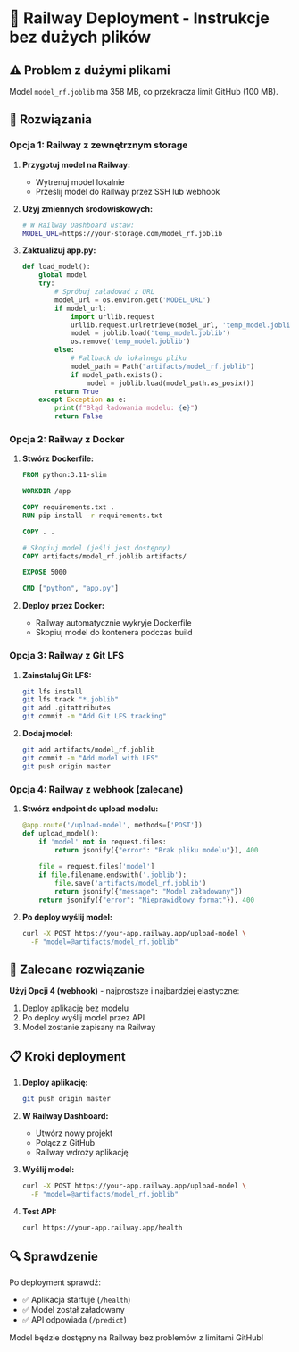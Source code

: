 # 🚀 Railway Deployment - Instrukcje bez dużych plików

## ⚠️ Problem z dużymi plikami

Model `model_rf.joblib` ma 358 MB, co przekracza limit GitHub (100 MB). 

## 🔧 Rozwiązania

### Opcja 1: Railway z zewnętrznym storage

1. **Przygotuj model na Railway:**
   - Wytrenuj model lokalnie
   - Prześlij model do Railway przez SSH lub webhook

2. **Użyj zmiennych środowiskowych:**
   ```bash
   # W Railway Dashboard ustaw:
   MODEL_URL=https://your-storage.com/model_rf.joblib
   ```

3. **Zaktualizuj app.py:**
   ```python
   def load_model():
       global model
       try:
           # Spróbuj załadować z URL
           model_url = os.environ.get('MODEL_URL')
           if model_url:
               import urllib.request
               urllib.request.urlretrieve(model_url, 'temp_model.joblib')
               model = joblib.load('temp_model.joblib')
               os.remove('temp_model.joblib')
           else:
               # Fallback do lokalnego pliku
               model_path = Path("artifacts/model_rf.joblib")
               if model_path.exists():
                   model = joblib.load(model_path.as_posix())
           return True
       except Exception as e:
           print(f"Błąd ładowania modelu: {e}")
           return False
   ```

### Opcja 2: Railway z Docker

1. **Stwórz Dockerfile:**
   ```dockerfile
   FROM python:3.11-slim
   
   WORKDIR /app
   
   COPY requirements.txt .
   RUN pip install -r requirements.txt
   
   COPY . .
   
   # Skopiuj model (jeśli jest dostępny)
   COPY artifacts/model_rf.joblib artifacts/
   
   EXPOSE 5000
   
   CMD ["python", "app.py"]
   ```

2. **Deploy przez Docker:**
   - Railway automatycznie wykryje Dockerfile
   - Skopiuj model do kontenera podczas build

### Opcja 3: Railway z Git LFS

1. **Zainstaluj Git LFS:**
   ```bash
   git lfs install
   git lfs track "*.joblib"
   git add .gitattributes
   git commit -m "Add Git LFS tracking"
   ```

2. **Dodaj model:**
   ```bash
   git add artifacts/model_rf.joblib
   git commit -m "Add model with LFS"
   git push origin master
   ```

### Opcja 4: Railway z webhook (zalecane)

1. **Stwórz endpoint do upload modelu:**
   ```python
   @app.route('/upload-model', methods=['POST'])
   def upload_model():
       if 'model' not in request.files:
           return jsonify({"error": "Brak pliku modelu"}), 400
       
       file = request.files['model']
       if file.filename.endswith('.joblib'):
           file.save('artifacts/model_rf.joblib')
           return jsonify({"message": "Model załadowany"})
       return jsonify({"error": "Nieprawidłowy format"}), 400
   ```

2. **Po deploy wyślij model:**
   ```bash
   curl -X POST https://your-app.railway.app/upload-model \
     -F "model=@artifacts/model_rf.joblib"
   ```

## 🎯 Zalecane rozwiązanie

**Użyj Opcji 4 (webhook)** - najprostsze i najbardziej elastyczne:

1. Deploy aplikację bez modelu
2. Po deploy wyślij model przez API
3. Model zostanie zapisany na Railway

## 📋 Kroki deployment

1. **Deploy aplikację:**
   ```bash
   git push origin master
   ```

2. **W Railway Dashboard:**
   - Utwórz nowy projekt
   - Połącz z GitHub
   - Railway wdroży aplikację

3. **Wyślij model:**
   ```bash
   curl -X POST https://your-app.railway.app/upload-model \
     -F "model=@artifacts/model_rf.joblib"
   ```

4. **Test API:**
   ```bash
   curl https://your-app.railway.app/health
   ```

## 🔍 Sprawdzenie

Po deployment sprawdź:
- ✅ Aplikacja startuje (`/health`)
- ✅ Model został załadowany
- ✅ API odpowiada (`/predict`)

Model będzie dostępny na Railway bez problemów z limitami GitHub!

